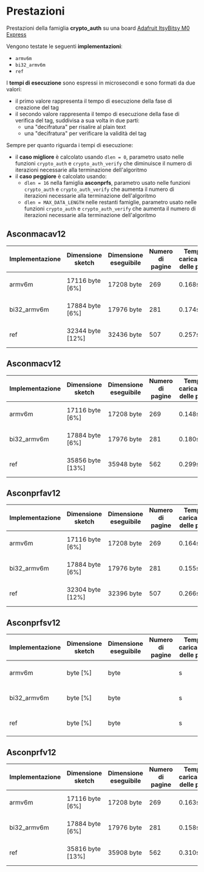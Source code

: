 # Prestazioni

Prestazioni della famiglia **crypto_auth** su una board [Adafruit ItsyBitsy M0 Express](https://www.adafruit.com/product/3727)

Vengono testate le seguenti **implementazioni**:
* `armv6m`
* `bi32_armv6m`
* `ref`

I **tempi di esecuzione** sono espressi in microsecondi e sono formati da due valori:
* il primo valore rappresenta il tempo di esecuzione della fase di creazione del tag
* il secondo valore rappresenta il tempo di esecuzione della fase di verifica del tag, suddivisa a sua volta in due parti:
  * una "decifratura" per risalire al plain text
  * una "decifratura" per verificare la validità del tag

Sempre per quanto riguarda i tempi di esecuzione:
* il **caso migliore** è calcolato usando `dlen = 0`, parametro usato nelle funzioni `crypto_auth` e `crypto_auth_verify` che diminuisce il numero di iterazioni necessarie alla terminazione dell'algoritmo
* il **caso peggiore** è calcolato usando:
  * `dlen = 16` nella famiglia **asconprfs**, parametro usato nelle funzioni `crypto_auth` e `crypto_auth_verify` che aumenta il numero di iterazioni necessarie alla terminazione dell'algoritmo
  * `dlen = MAX_DATA_LENGTH` nelle restanti famiglie, parametro usato nelle funzioni `crypto_auth` e `crypto_auth_verify` che aumenta il numero di iterazioni necessarie alla terminazione dell'algoritmo

## Asconmacav12

| Implementazione | Dimensione sketch | Dimensione eseguibile | Numero di pagine | Tempo di caricamento delle pagine | Spazio variabili globali | Spazio variabili locali | Tempo di esecuzione (migliore) | Tempo di esecuzione (peggiore) |
| --------------- | ----------------- | --------------------- | ---------------- | --------------------------------- | ------------------------ | ----------------------- | ------------------------------ | ------------------------------ |
| armv6m          | 17116 byte [6%]   | 17208 byte            | 269              | 0.168s                            | 2404 byte [7%]           | 30364 byte              | 116 e 239                      | 1323 e 2659                    |
| bi32_armv6m     | 17884 byte [6%]   | 17976 byte            | 281              | 0.174s                            | 2404 byte [7%]           | 30364 byte              | 120 e 256                      | 1540 e 3077                    |
| ref             | 32344 byte [12%]  | 32436 byte            | 507              | 0.257s                            | 2404 byte [7%]           | 30364 byte              | 167 e 351                      | 2102 e 4219                    |

## Asconmacv12

| Implementazione | Dimensione sketch | Dimensione eseguibile | Numero di pagine | Tempo di caricamento delle pagine | Spazio variabili globali | Spazio variabili locali | Tempo di esecuzione (migliore) | Tempo di esecuzione (peggiore) |
| --------------- | ----------------- | --------------------- | ---------------- | --------------------------------- | ------------------------ | ----------------------- | ------------------------------ | ------------------------------ |
| armv6m          | 17116 byte [6%]   | 17208 byte            | 269              | 0.148s                            | 2404 byte [7%]           | 30364 byte              | 116 e 238                      | 2116 e 4240                    |
| bi32_armv6m     | 17884 byte [6%]   | 17976 byte            | 281              | 0.180s                            | 2404 byte [7%]           | 30364 byte              | 120 e 249                      | 2303 e 4598                    |
| ref             | 35856 byte [13%]  | 35948 byte            | 562              | 0.299s                            | 2404 byte [7%]           | 30364 byte              | 169 e 345                      | 3227 e 6461                    |

## Asconprfav12

| Implementazione | Dimensione sketch | Dimensione eseguibile | Numero di pagine | Tempo di caricamento delle pagine | Spazio variabili globali | Spazio variabili locali | Tempo di esecuzione (migliore) | Tempo di esecuzione (peggiore) |
| --------------- | ----------------- | --------------------- | ---------------- | --------------------------------- | ------------------------ | ----------------------- | ------------------------------ | ------------------------------ |
| armv6m          | 17116 byte [6%]   | 17208 byte            | 269              | 0.164s                            | 2404 byte [7%]           | 30364 byte              | 115 e 239                      | 1323 e 2660                    |
| bi32_armv6m     | 17884 byte [6%]   | 17976 byte            | 281              | 0.155s                            | 2404 byte [7%]           | 30364 byte              | 121 e 249                      | 1533 e 3077                    |
| ref             | 32304 byte [12%]  | 32396 byte            | 507              | 0.266s                            | 2404 byte [7%]           | 30364 byte              | 167 e 350                      | 2101 e 4210                    |

## Asconprfsv12

| Implementazione | Dimensione sketch | Dimensione eseguibile | Numero di pagine | Tempo di caricamento delle pagine | Spazio variabili globali | Spazio variabili locali | Tempo di esecuzione (migliore) | Tempo di esecuzione (peggiore) |
| --------------- | ----------------- | --------------------- | ---------------- | --------------------------------- | ------------------------ | ----------------------- | ------------------------------ | ------------------------------ |
| armv6m          |  byte [%]   |  byte            |               | s                            | 2404 byte [7%]           | 30364 byte              |  e                       |  e                       |
| bi32_armv6m     |  byte [%]   |  byte            |               | s                            | 2404 byte [7%]           | 30364 byte              |  e                       |  e                       |
| ref             |  byte [%]  |  byte            |               | s                            | 2404 byte [7%]           | 30364 byte              |  e                       |  e                      |

## Asconprfv12

| Implementazione | Dimensione sketch | Dimensione eseguibile | Numero di pagine | Tempo di caricamento delle pagine | Spazio variabili globali | Spazio variabili locali | Tempo di esecuzione (migliore) | Tempo di esecuzione (peggiore) |
| --------------- | ----------------- | --------------------- | ---------------- | --------------------------------- | ------------------------ | ----------------------- | ------------------------------ | ------------------------------ |
| armv6m          | 17116 byte [6%]   | 17208 byte            | 269              | 0.163s                            | 2404 byte [7%]           | 30364 byte              | 115 e 238                      | 2116 e 4238                    |
| bi32_armv6m     | 17884 byte [6%]   | 17976 byte            | 281              | 0.158s                            | 2404 byte [7%]           | 30364 byte              | 121 e 249                      | 2301 e 4598                    |
| ref             | 35816 byte [13%]  | 35908 byte            | 562              | 0.310s                            | 2404 byte [7%]           | 30364 byte              | 168 e 352                      | 3222 e 6454                    |
